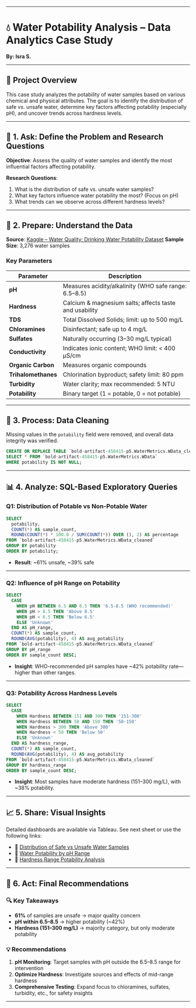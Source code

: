 

---

# 💧 Water Potability Analysis – Data Analytics Case Study

**By: Isra S.**

---

## 📌 Project Overview

This case study analyzes the potability of water samples based on various chemical and physical attributes. The goal is to identify the distribution of safe vs. unsafe water, determine key factors affecting potability (especially pH), and uncover trends across hardness levels.

---

## 🧭 1. Ask: Define the Problem and Research Questions

**Objective**: Assess the quality of water samples and identify the most influential factors affecting potability.

**Research Questions**:

1. What is the distribution of safe vs. unsafe water samples?
2. What key factors influence water potability the most? (Focus on pH)
3. What trends can we observe across different hardness levels?

---

## 🧾 2. Prepare: Understand the Data

**Source**: [Kaggle – Water Quality: Drinking Water Potability Dataset](https://www.kaggle.com/datasets/adityakadiwal/water-potability)
**Sample Size**: 3,276 water samples

### Key Parameters

| Parameter           | Description                                            |
| ------------------- | ------------------------------------------------------ |
| **pH**              | Measures acidity/alkalinity (WHO safe range: 6.5–8.5)  |
| **Hardness**        | Calcium & magnesium salts; affects taste and usability |
| **TDS**             | Total Dissolved Solids; limit: up to 500 mg/L          |
| **Chloramines**     | Disinfectant; safe up to 4 mg/L                        |
| **Sulfates**        | Naturally occurring (3–30 mg/L typical)                |
| **Conductivity**    | Indicates ionic content; WHO limit: < 400 μS/cm        |
| **Organic Carbon**  | Measures organic compounds                             |
| **Trihalomethanes** | Chlorination byproduct; safety limit: 80 ppm           |
| **Turbidity**       | Water clarity; max recommended: 5 NTU                  |
| **Potability**      | Binary target (1 = potable, 0 = not potable)           |

---

## 🧹 3. Process: Data Cleaning

Missing values in the `potability` field were removed, and overall data integrity was verified.

```sql
CREATE OR REPLACE TABLE `bold-artifact-458415-p5.WaterMetrics.WData_cleaned` AS
SELECT * FROM `bold-artifact-458415-p5.WaterMetrics.WData`
WHERE potability IS NOT NULL;
```

---

## 📊 4. Analyze: SQL-Based Exploratory Queries

### Q1: Distribution of Potable vs Non-Potable Water

```sql
SELECT 
  potability,
  COUNT(*) AS sample_count,
  ROUND(COUNT(*) * 100.0 / SUM(COUNT(*)) OVER (), 2) AS percentage
FROM `bold-artifact-458415-p5.WaterMetrics.WData_cleaned`
GROUP BY potability
ORDER BY potability;
```

* **Result**: \~61% unsafe, \~39% safe

---

### Q2: Influence of pH Range on Potability

```sql
SELECT
  CASE
    WHEN pH BETWEEN 6.5 AND 8.5 THEN '6.5-8.5 (WHO recommended)'
    WHEN pH > 8.5 THEN 'Above 8.5'
    WHEN pH < 6.5 THEN 'Below 6.5'
    ELSE 'Unknown'
  END AS pH_range,
  COUNT(*) AS sample_count,
  ROUND(AVG(potability), 4) AS avg_potability
FROM `bold-artifact-458415-p5.WaterMetrics.WData_cleaned`
GROUP BY pH_range
ORDER BY sample_count DESC;
```

* **Insight**: WHO-recommended pH samples have \~42% potability rate—higher than other ranges.

---

### Q3: Potability Across Hardness Levels

```sql
SELECT
  CASE
    WHEN Hardness BETWEEN 151 AND 300 THEN '151-300'
    WHEN Hardness BETWEEN 50 AND 150 THEN '50-150'
    WHEN Hardness > 300 THEN 'Above 300'
    WHEN Hardness < 50 THEN 'Below 50'
    ELSE 'Unknown'
  END AS hardness_range,
  COUNT(*) AS sample_count,
  ROUND(AVG(potability), 4) AS avg_potability
FROM `bold-artifact-458415-p5.WaterMetrics.WData_cleaned`
GROUP BY hardness_range
ORDER BY sample_count DESC;
```

* **Insight**: Most samples have moderate hardness (151–300 mg/L), with \~38% potability.

---

## 📈 5. Share: Visual Insights

Detailed dashboards are available via Tableau. See next sheet or use the following links:

* 🔗 [Distribution of Safe vs Unsafe Water Samples](https://public.tableau.com/views/DistributionofSafevsUnsafeWaterSamples/Sheet13)
* 🔗 [Water Potability by pH Range](https://public.tableau.com/views/WaterPotabilityAcrossHardnessRanges/Sheet1)
* 🔗 [Hardness Range Potability Analysis](https://public.tableau.com/views/WaterPotabilityAcrossHardnessRanges/Sheet1)

---

## 📌 6. Act: Final Recommendations

### 🔍 Key Takeaways

* **61%** of samples are unsafe → major quality concern
* **pH within 6.5–8.5** → higher potability (\~42%)
* **Hardness (151–300 mg/L)** → majority category, but only moderate potability

### 💡 Recommendations

1. **pH Monitoring**: Target samples with pH outside the 6.5–8.5 range for intervention
2. **Optimize Hardness**: Investigate sources and effects of mid-range hardness
3. **Comprehensive Testing**: Expand focus to chloramines, sulfates, turbidity, etc., for safety insights

---


```
